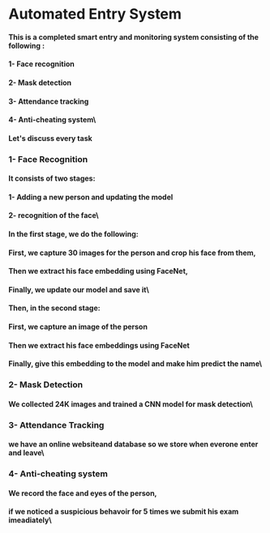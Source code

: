 # Automated Entry System
####  
#### This is a completed smart entry and monitoring system consisting of the following :
#### 1- Face recognition
#### 2- Mask detection
#### 3- Attendance tracking
#### 4- Anti-cheating system\
#### 
#### Let's discuss every task
####
### 1- Face Recognition
#### It consists of two stages:
####   1- Adding a new person and updating the model
####   2- recognition of the face\
#### 
#### In the first stage, we do the following:
#### First, we capture 30 images for the person and crop his face from them,
#### Then we extract his face embedding using FaceNet,
#### Finally, we update our model and save it\
####
#### Then, in the second stage:
#### First, we capture an image of the person
#### Then we extract his face embeddings using FaceNet
#### Finally, give this embedding to the model and make him predict the name\
####  
### 2- Mask Detection
#### We collected 24K images and trained a CNN model for mask detection\
####  
### 3- Attendance Tracking
#### we have an online websiteand database so we store when everone enter and leave\
####
### 4- Anti-cheating system
#### We record the face and eyes of the person,
#### if we noticed a suspicious behavoir for 5 times we submit his exam imeadiately\
####